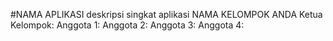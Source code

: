 #NAMA APLIKASI
deskripsi singkat aplikasi
NAMA KELOMPOK ANDA
Ketua Kelompok:
Anggota 1:
Anggota 2:
Anggota 3:
Anggota 4:

